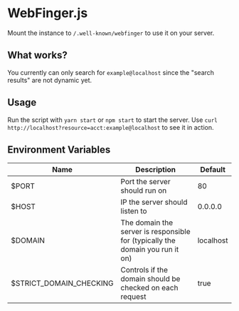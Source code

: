 # WebFinger.js

Mount the instance to ```/.well-known/webfinger``` to use it on your server.

## What works?

You currently can only search for ```example@localhost``` since the "search results" are not dynamic yet.

## Usage
Run the script with ```yarn start``` or ```npm start``` to start the server.
Use ```curl http://localhost?resource=acct:example@localhost``` to see it in action.

## Environment Variables

|Name|Description|Default|
|-|-|-|
|$PORT|Port the server should run on|80|
|$HOST|IP the server should listen to|0.0.0.0|
|$DOMAIN|The domain the server is responsible for (typically the domain you run it on)|localhost|
|$STRICT_DOMAIN_CHECKING|Controls if the domain should be checked on each request|true|